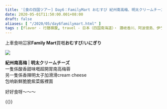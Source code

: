 ```yaml
---
title: '[食の四国ツアー] Day6：FamilyMart おむすび 紀州南高梅、明太クリームチーズ'
date: 2020-05-01T11:50:00.001+08:00
draft: false
aliases: [ "/2020/05/day6familymart.html" ]
tags : [flavor - 行膳積腹, travel - 日本（四国南海道）・ 讚岐香川、阿波徳島、伊予愛媛、土佐高知]
---
```


上車食响冚家**Family Mart**買嘅**おむすび**/**いにぎり**  

![](/images/shikoku6f.jpg)

**紀州南高梅** | **明太クリームチーズ**  
一隻係酸香甜味嘅超開胃南高梅蓉  
另一隻係香辣明太子加滑滑cream cheese  
包响新鮮脆脆紫菜飯裡面  
  
好好食呀〜〜〜 

{{<shikoku>}}
